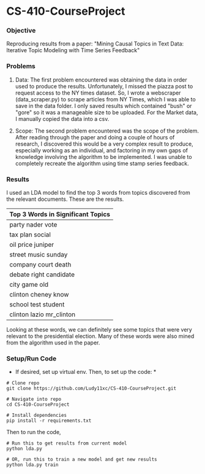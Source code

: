 # CS-410-CourseProject

### Objective

Reproducing results from a paper: 
"Mining Causal Topics in Text Data: Iterative Topic Modeling with Time Series Feedback"

### Problems

1. Data: The first problem encountered was obtaining the data in order used to produce the results.  Unfortunately, I missed the piazza post to request access to the NY times dataset.  So, I wrote a webscraper (data_scraper.py) to scrape articles from NY Times, which I was able to save in the data folder.  I only saved results which contained "bush" or "gore" so it was a manageable size to be uploaded.  For the Market data, I manually copied the data into a csv.

2. Scope: The second problem encountered was the scope of the problem.  After reading through the paper and doing a couple of hours of research, I discovered this would be a very complex result to produce, especially working as an individual, and factoring in my own gaps of knowledge involving the algorithm to be implemented.  I was unable to completely recreate the algorithm using time stamp series feedback.

### Results

I used an LDA model to find the top 3 words from topics discovered from the relevant documents.  These are the results.

| Top 3 Words in Significant Topics |
| ---------- |
| party nader vote |
| tax plan social |
| oil price juniper |
| street music sunday |
| company court death |
| debate right candidate |
| city game old |
| clinton cheney know |
| school test student |
| clinton lazio mr_clinton |

Looking at these words, we can definitely see some topics that were very relevant to the presidential election.  Many of these words were also mined from the algorithm used in the paper.

### Setup/Run Code

* If desired, set up virtual env. Then, to set up the code: *

```
# Clone repo
git clone https://github.com/Ludy11xc/CS-410-CourseProject.git

# Navigate into repo
cd CS-410-CourseProject

# Install dependencies
pip install -r requirements.txt
```

Then to run the code,

```
# Run this to get results from current model
python lda.py

# OR, run this to train a new model and get new results
python lda.py train
```
